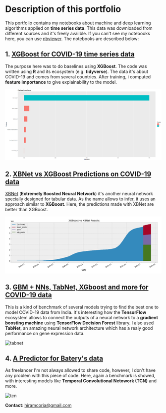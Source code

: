 # Description of this portfolio

This portfolio contains my notebooks about machine and deep learning algorithms applied on **time series data**. This data was downloaded from different sources and it's freely availble. If you can't see my notebooks here, you can use [nbviewer](https://nbviewer.org/). The notebooks are described below: 

## 1.  [XGBoost for COVID-19 time series data](notebooks/xgboost-for-time-series-forecasting-r.ipynb) 

The purpose here was to do baselines using **XGBoost**. The code was written using **R** and its ecosystem (e.g. **tidyverse**). The data it's about COVID-19 and comes from several countries. After training, i computed **feature importance** to give explainability to the model.

![feat_imp](img/forecasting_r.png)  

## 2. [XBNet vs XGBoost Predictions on COVID-19 data](notebooks/xbnet-regressor-for-covid-19-data.ipynb)

[XBNet](https://paperswithcode.com/paper/xbnet-an-extremely-boosted-neural-network) (**Extremely Boosted Neural Network**) it's another neural network specially designed for tabular data. As the name allows to infer, it uses an approach similar to **XGBoost**. Here, the predictions made with XBNet are better than XGBoost.

![XBNEt-comparison](img/XBNet_TS.png)

## 3. [GBM + NNs, TabNet, XGboost and more for COVID-19 data](notebooks/gbr-nn-tabnet-xbnet.ipynb)

This is a kind of benchmark of several models trying to find the best one to model COVID-19 data from India. It's interesting how the **TensorFlow** ecosystem allows to connect the outputs of a neural network to a **gradient boosting machine** using **TensorFlow Decision Forest** library. I also used **TabNet**, an amazing neural network architecture which has a realy good performance on gene expression data.  

![tabnet](https://i.imgur.com/lYbF5d4.png)


## 4. [A Predictor for Batery's data](notebooks/fiverr-bateria.ipynb) 

As freelancer I'm not always allowed to share code, however, I don't have any problem with this piece of code. Here, again a benchmark is showed, with interesting models like **Temporal Convolutional Netowork (TCN)** and more.

![tcn](https://user-images.githubusercontent.com/40159126/41830054-10e56fda-7871-11e8-8591-4fa46680c17f.png)


**Contact**: hiramcoria@gmail.com